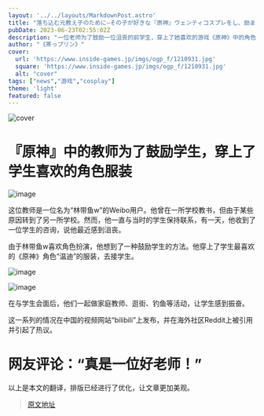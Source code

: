 ```yaml
---
layout: '../../layouts/MarkdownPost.astro'
title: "落ち込む元教え子のために―その子が好きな『原神』ウェンティコスプレをし、励ました教師が話題"
pubDate: 2023-06-23T02:55:02Z
description: "一位老师为了鼓励一位沮丧的前学生，穿上了她喜欢的游戏《原神》中的角色温迪的cosplay，这一举动引起了网友的热议。"
author: "《茶っプリン》"
cover:
  url: 'https://www.inside-games.jp/imgs/ogp_f/1210931.jpg'
  square: 'https://www.inside-games.jp/imgs/ogp_f/1210931.jpg'
  alt: "cover"
tags: ["news","游戏","cosplay"]
theme: 'light'
featured: false
---
```


![cover](https://www.inside-games.jp/imgs/ogp_f/1210931.jpg)

# 『原神』中的教师为了鼓励学生，穿上了学生喜欢的角色服装

![image](https://www.inside-games.jp/imgs/zoom/1210930.jpg)

这位教师是一位名为“林带鱼w”的Weibo用户。他曾在一所学校教书，但由于某些原因转到了另一所学校。然而，他一直与当时的学生保持联系，有一天，他收到了一位学生的咨询，说他最近感到沮丧。

由于林带鱼w喜欢角色扮演，他想到了一种鼓励学生的方法。他穿上了学生最喜欢的《原神》角色“温迪”的服装，去接学生。

![image](https://www.inside-games.jp/imgs/zoom/1210933.jpg)

![image](https://www.inside-games.jp/imgs/zoom/1210962.jpg)

在与学生会面后，他们一起做家庭教师、逛街、钓鱼等活动，让学生感到振奋。

这一系列的情况在中国的视频网站“bilibili”上发布，并在海外社区Reddit上被引用并引起了热议。

# 网友评论：“真是一位好老师！”

以上是本文的翻译，排版已经进行了优化，让文章更加美观。

>[原文地址](https://www.inside-games.jp/article/2023/06/23/146765.html)  